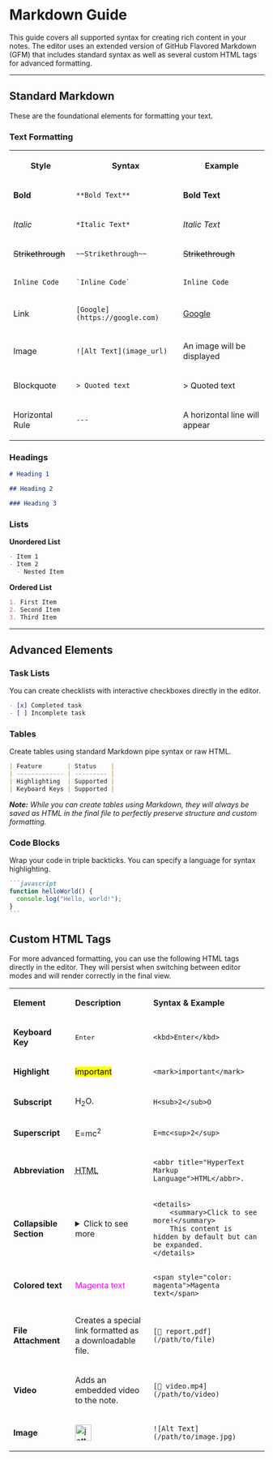 # Markdown Guide

This guide covers all supported syntax for creating rich content in your notes. The editor uses an extended version of GitHub Flavored Markdown (GFM) that includes standard syntax as well as several custom HTML tags for advanced formatting.

---

## Standard Markdown

These are the foundational elements for formatting your text.

### Text Formatting

<table style="min-width: 75px;">
   <colgroup>
      <col style="min-width: 25px;">
      <col style="min-width: 25px;">
      <col style="min-width: 25px;">
   </colgroup>
   <tbody>
      <tr>
         <th colspan="1" rowspan="1">
            <p>Style</p>
         </th>
         <th colspan="1" rowspan="1">
            <p>Syntax</p>
         </th>
         <th colspan="1" rowspan="1">
            <p>Example</p>
         </th>
      </tr>
      <tr>
         <td colspan="1" rowspan="1">
            <p><strong>Bold</strong></p>
         </td>
         <td colspan="1" rowspan="1">
            <p><code>**Bold Text**</code></p>
         </td>
         <td colspan="1" rowspan="1">
            <p><strong>Bold Text</strong></p>
         </td>
      </tr>
      <tr>
         <td colspan="1" rowspan="1">
            <p><em>Italic</em></p>
         </td>
         <td colspan="1" rowspan="1">
            <p><code>*Italic Text*</code></p>
         </td>
         <td colspan="1" rowspan="1">
            <p><em>Italic Text</em></p>
         </td>
      </tr>
      <tr>
         <td colspan="1" rowspan="1">
            <p><s>Strikethrough</s></p>
         </td>
         <td colspan="1" rowspan="1">
            <p><code>~~Strikethrough~~</code></p>
         </td>
         <td colspan="1" rowspan="1">
            <p><s>Strikethrough</s></p>
         </td>
      </tr>
      <tr>
         <td colspan="1" rowspan="1">
            <p><code>Inline Code</code></p>
         </td>
         <td colspan="1" rowspan="1">
            <p><code>`Inline Code`</code></p>
         </td>
         <td colspan="1" rowspan="1">
            <p><code>Inline Code</code></p>
         </td>
      </tr>
      <tr>
         <td colspan="1" rowspan="1">
            <p>Link</p>
         </td>
         <td colspan="1" rowspan="1">
            <p><code>[Google](https://google.com)</code></p>
         </td>
         <td colspan="1" rowspan="1">
            <p><a target="_blank" rel="noopener noreferrer nofollow" href="https://google.com">Google</a></p>
         </td>
      </tr>
      <tr>
         <td colspan="1" rowspan="1">
            <p>Image</p>
         </td>
         <td colspan="1" rowspan="1">
            <p><code>![Alt Text](image_url)</code></p>
         </td>
         <td colspan="1" rowspan="1">
            <p>An image will be displayed</p>
         </td>
      </tr>
      <tr>
         <td colspan="1" rowspan="1">
            <p>Blockquote</p>
         </td>
         <td colspan="1" rowspan="1">
            <p><code>&gt; Quoted text</code></p>
         </td>
         <td colspan="1" rowspan="1">
            <p>&gt; Quoted text</p>
         </td>
      </tr>
      <tr>
         <td colspan="1" rowspan="1">
            <p>Horizontal Rule</p>
         </td>
         <td colspan="1" rowspan="1">
            <p><code>---</code></p>
         </td>
         <td colspan="1" rowspan="1">
            <p>A horizontal line will appear</p>
         </td>
      </tr>
   </tbody>
</table>

### Headings

```markdown
# Heading 1

## Heading 2

### Heading 3
```

### Lists

**Unordered List**

```markdown
- Item 1
- Item 2
  - Nested Item
```

**Ordered List**

```markdown
1. First Item
2. Second Item
3. Third Item
```

---

## Advanced Elements

### Task Lists

You can create checklists with interactive checkboxes directly in the editor.

```markdown
- [x] Completed task
- [ ] Incomplete task
```

### Tables

Create tables using standard Markdown pipe syntax or raw HTML.

```markdown
| Feature       | Status    |
| ------------- | --------- |
| Highlighting  | Supported |
| Keyboard Keys | Supported |
```

**_Note:_** _While you can create tables using Markdown, they will always be saved as HTML in the final file to perfectly preserve structure and custom formatting._

### Code Blocks

Wrap your code in triple backticks. You can specify a language for syntax highlighting.

````markdown
```javascript
function helloWorld() {
  console.log("Hello, world!");
}
```
````

## Custom HTML Tags

For more advanced formatting, you can use the following HTML tags directly in the editor. They will persist when switching between editor modes and will render correctly in the final view.

<table style="min-width: 75px;">
   <colgroup>
      <col style="min-width: 25px;">
      <col style="min-width: 25px;">
      <col style="min-width: 25px;">
   </colgroup>
   <tbody>
      <tr>
         <td colspan="1" rowspan="1">
            <p><strong>Element</strong></p>
         </td>
         <td colspan="1" rowspan="1">
            <p><strong>Description</strong></p>
         </td>
         <td colspan="1" rowspan="1">
            <p><strong>Syntax &amp; Example</strong></p>
         </td>
      </tr>
      <tr>
         <td colspan="1" rowspan="1">
            <p><strong>Keyboard Key</strong></p>
         </td>
         <td colspan="1" rowspan="1">
            <p><kbd class="bg-muted px-2 py-1 text-xs rounded-md border border-border shadow-border shadow-sm">Enter</kbd></p>
         </td>
         <td colspan="1" rowspan="1">
            <p><code>&lt;kbd&gt;Enter&lt;/kbd&gt;</code></p>
         </td>
      </tr>
      <tr>
         <td colspan="1" rowspan="1">
            <p><strong>Highlight</strong></p>
         </td>
         <td colspan="1" rowspan="1">
            <p><mark class="bg-yellow-200 text-yellow-900 px-1 py-0.5 rounded-sm">important</mark></p>
         </td>
         <td colspan="1" rowspan="1">
            <p><code>&lt;mark&gt;important&lt;/mark&gt;</code></p>
         </td>
      </tr>
      <tr>
         <td colspan="1" rowspan="1">
            <p><strong>Subscript</strong></p>
         </td>
         <td colspan="1" rowspan="1">
            <p>H<sub class="">2</sub>O.</p>
         </td>
         <td colspan="1" rowspan="1">
            <p><code>H&lt;sub&gt;2&lt;/sub&gt;O</code></p>
         </td>
      </tr>
      <tr>
         <td colspan="1" rowspan="1">
            <p><strong>Superscript</strong></p>
         </td>
         <td colspan="1" rowspan="1">
            <p>E=mc<sup class="">2</sup></p>
         </td>
         <td colspan="1" rowspan="1">
            <p><code>E=mc&lt;sup&gt;2&lt;/sup&gt;</code></p>
         </td>
      </tr>
      <tr>
         <td colspan="1" rowspan="1">
            <p><strong>Abbreviation</strong></p>
         </td>
         <td colspan="1" rowspan="1">
            <p><abbr title="HyperText Markup Language" class="underline decoration-dotted cursor-help">HTML</abbr></p>
         </td>
         <td colspan="1" rowspan="1">
            <p><code>&lt;abbr title="HyperText Markup Language"&gt;HTML&lt;/abbr&gt;.</code></p>
         </td>
      </tr>
      <tr>
         <td colspan="1" rowspan="1">
            <p><strong>Collapsible Section</strong></p>
         </td>
         <td colspan="1" rowspan="1">
            <details>
                <summary>Click to see more</summary>
                This content is hidden by default but can be expanded
            </details>
         </td>
         <td colspan="1" rowspan="1">
            <pre><code class="language-html">&lt;details&gt;
&nbsp; &nbsp; &lt;summary&gt;Click to see more!&lt;/summary&gt;&nbsp;
&nbsp; &nbsp; This content is hidden by default but can be expanded.&nbsp;
&lt;/details&gt;</code></pre>
         </td>
      </tr>
      <tr>
         <td colspan="1" rowspan="1">
            <p><strong>Colored text</strong></p>
         </td>
         <td colspan="1" rowspan="1">
            <span style="color: magenta">Magenta text</span>
         </td>
         <td colspan="1" rowspan="1">
            <pre><code class="language-html">&lt;span style="color: magenta"&gt;Magenta text&lt;/span&gt;</code></pre>
         </td>
      </tr>
      <tr>
         <td colspan="1" rowspan="1">
            <p><strong>File Attachment</strong></p>
         </td>
         <td colspan="1" rowspan="1">
            <p>Creates a special link formatted as a downloadable file.</p>
         </td>
         <td colspan="1" rowspan="1">
            <p><code>[📎 report.pdf](/path/to/file)</code></p>
         </td>
      </tr>
      <tr>
         <td colspan="1" rowspan="1">
            <p><strong>Video</strong></p>
         </td>
         <td colspan="1" rowspan="1">
            <p>Adds an embedded video to the note.</p>
         </td>
         <td colspan="1" rowspan="1">
            <p><code>[🎥 video.mp4](/path/to/video)</code></p>
         </td>
      </tr>
      <tr>
         <td colspan="1" rowspan="1">
            <p><strong>Image</strong></p>
         </td>
         <td colspan="1" rowspan="1">
            <p><img src="https://raw.githubusercontent.com/fccview/jotty/refs/heads/main/public/app-icons/favicon-32x32.png" alt="jotty Icon" width="32"></p>
         </td>
         <td colspan="1" rowspan="1">
            <p><code>![Alt Text](/path/to/image.jpg)</code></p>
         </td>
      </tr>
   </tbody>
</table>
